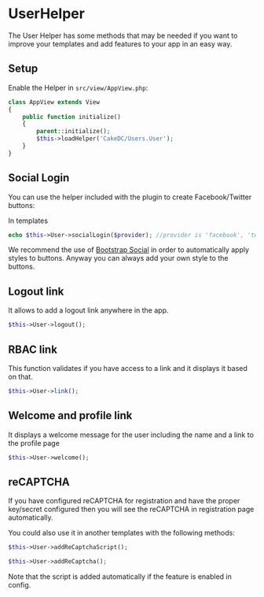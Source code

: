 UserHelper
=============

The User Helper has some methods that may be needed if you want to improve your templates and add features to your app in an easy way.

Setup
---------------

Enable the Helper in `src/view/AppView.php`:
```php
class AppView extends View
{
    public function initialize()
    {
        parent::initialize();
        $this->loadHelper('CakeDC/Users.User');
    }
}
```

Social Login
-----------------

You can use the helper included with the plugin to create Facebook/Twitter buttons:

In templates
```php
echo $this->User->socialLogin($provider); //provider is 'facebook', 'twitter', etc
```

We recommend the use of [Bootstrap Social](http://lipis.github.io/bootstrap-social/) in order to automatically apply styles to buttons. Anyway you can always add your own style to the buttons.

Logout link
-----------------

It allows to add a logout link anywhere in the app.

```php
$this->User->logout();
```

RBAC link
-----------------

This function validates if you have access to a link and it displays it based on that.

```php
$this->User->link();
```

Welcome and profile link
-----------------

It displays a welcome message for the user including the name and a link to the profile page

```php
$this->User->welcome();
```

reCAPTCHA
-----------------

If you have configured reCAPTCHA for registration and have the proper key/secret configured then you will see the reCAPTCHA in registration page automatically.

You could also use it in another templates with the following methods:

```php
$this->User->addReCaptchaScript();

$this->User->addReCaptcha();
```

Note that the script is added automatically if the feature is enabled in config.
